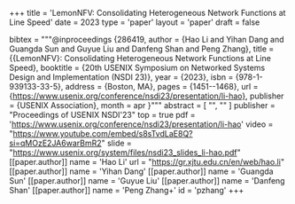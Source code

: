 +++
title = 'LemonNFV: Consolidating Heterogeneous Network Functions at Line Speed'
date = 2023
type = 'paper'
layout = 'paper'
draft = false

bibtex = """@inproceedings {286419,
  author = {Hao Li and Yihan Dang and Guangda Sun and Guyue Liu and Danfeng Shan and Peng Zhang},
  title = {{LemonNFV}: Consolidating Heterogeneous Network Functions at Line Speed},
  booktitle = {20th USENIX Symposium on Networked Systems Design and Implementation (NSDI 23)},
  year = {2023},
  isbn = {978-1-939133-33-5},
  address = {Boston, MA},
  pages = {1451--1468},
  url = {https://www.usenix.org/conference/nsdi23/presentation/li-hao},
  publisher = {USENIX Association},
  month = apr
}"""
abstract = [
    "",
    ""
]
publisher = "Proceedings of USENIX NSDI'23"
top = true
pdf = 'https://www.usenix.org/conference/nsdi23/presentation/li-hao'
video = "https://www.youtube.com/embed/s8sTvdLaE8Q?si=qMOzE2JA6warBmR2"
slide = "https://www.usenix.org/system/files/nsdi23_slides_li-hao.pdf"
[[paper.author]]
    name = 'Hao Li'
    url = "https://gr.xjtu.edu.cn/en/web/hao.li"
[[paper.author]]
    name = 'Yihan Dang'
[[paper.author]]
    name = 'Guangda Sun'
[[paper.author]]
    name = 'Guyue Liu'
[[paper.author]]
    name = 'Danfeng Shan'
[[paper.author]]
    name = 'Peng Zhang+'
    id = 'pzhang'
+++

